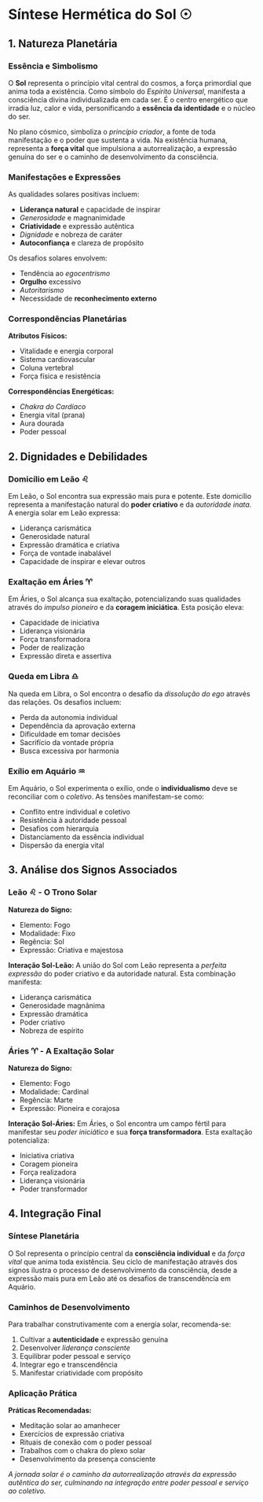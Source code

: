 # Síntese Hermética do Sol ☉

## 1. Natureza Planetária

### Essência e Simbolismo
O **Sol** representa o princípio vital central do cosmos, a força primordial que anima toda a existência. Como símbolo do _Espírito Universal_, manifesta a consciência divina individualizada em cada ser. É o centro energético que irradia luz, calor e vida, personificando a **essência da identidade** e o núcleo do ser.

No plano cósmico, simboliza o _princípio criador_, a fonte de toda manifestação e o poder que sustenta a vida. Na existência humana, representa a **força vital** que impulsiona a autorrealização, a expressão genuína do ser e o caminho de desenvolvimento da consciência.

### Manifestações e Expressões
As qualidades solares positivas incluem:
- **Liderança natural** e capacidade de inspirar
- _Generosidade_ e magnanimidade
- **Criatividade** e expressão autêntica
- _Dignidade_ e nobreza de caráter
- **Autoconfiança** e clareza de propósito

Os desafios solares envolvem:
- Tendência ao _egocentrismo_
- **Orgulho** excessivo
- _Autoritarismo_
- Necessidade de **reconhecimento externo**

### Correspondências Planetárias
**Atributos Físicos:**
- Vitalidade e energia corporal
- Sistema cardiovascular
- Coluna vertebral
- Força física e resistência

**Correspondências Energéticas:**
- _Chakra do Cardíaco_
- Energia vital (prana)
- Aura dourada
- Poder pessoal

## 2. Dignidades e Debilidades

### Domicílio em Leão ♌
Em Leão, o Sol encontra sua expressão mais pura e potente. Este domicílio representa a manifestação natural do **poder criativo** e da _autoridade inata_. A energia solar em Leão expressa:
- Liderança carismática
- Generosidade natural
- Expressão dramática e criativa
- Força de vontade inabalável
- Capacidade de inspirar e elevar outros

### Exaltação em Áries ♈
Em Áries, o Sol alcança sua exaltação, potencializando suas qualidades através do _impulso pioneiro_ e da **coragem iniciática**. Esta posição eleva:
- Capacidade de iniciativa
- Liderança visionária
- Força transformadora
- Poder de realização
- Expressão direta e assertiva

### Queda em Libra ♎
Na queda em Libra, o Sol encontra o desafio da _dissolução do ego_ através das relações. Os desafios incluem:
- Perda da autonomia individual
- Dependência da aprovação externa
- Dificuldade em tomar decisões
- Sacrifício da vontade própria
- Busca excessiva por harmonia

### Exílio em Aquário ♒
Em Aquário, o Sol experimenta o exílio, onde o **individualismo** deve se reconciliar com o _coletivo_. As tensões manifestam-se como:
- Conflito entre individual e coletivo
- Resistência à autoridade pessoal
- Desafios com hierarquia
- Distanciamento da essência individual
- Dispersão da energia vital

## 3. Análise dos Signos Associados

### Leão ♌ - O Trono Solar
**Natureza do Signo:**
- Elemento: Fogo
- Modalidade: Fixo
- Regência: Sol
- Expressão: Criativa e majestosa

**Interação Sol-Leão:**
A união do Sol com Leão representa a _perfeita expressão_ do poder criativo e da autoridade natural. Esta combinação manifesta:
- Liderança carismática
- Generosidade magnânima
- Expressão dramática
- Poder criativo
- Nobreza de espírito

### Áries ♈ - A Exaltação Solar
**Natureza do Signo:**
- Elemento: Fogo
- Modalidade: Cardinal
- Regência: Marte
- Expressão: Pioneira e corajosa

**Interação Sol-Áries:**
Em Áries, o Sol encontra um campo fértil para manifestar seu _poder iniciático_ e sua **força transformadora**. Esta exaltação potencializa:
- Iniciativa criativa
- Coragem pioneira
- Força realizadora
- Liderança visionária
- Poder transformador

## 4. Integração Final

### Síntese Planetária
O Sol representa o princípio central da **consciência individual** e da _força vital_ que anima toda existência. Seu ciclo de manifestação através dos signos ilustra o processo de desenvolvimento da consciência, desde a expressão mais pura em Leão até os desafios de transcendência em Aquário.

### Caminhos de Desenvolvimento
Para trabalhar construtivamente com a energia solar, recomenda-se:
1. Cultivar a **autenticidade** e expressão genuína
2. Desenvolver _liderança consciente_
3. Equilibrar poder pessoal e serviço
4. Integrar ego e transcendência
5. Manifestar criatividade com propósito

### Aplicação Prática
**Práticas Recomendadas:**
- Meditação solar ao amanhecer
- Exercícios de expressão criativa
- Rituais de conexão com o poder pessoal
- Trabalhos com o chakra do plexo solar
- Desenvolvimento da presença consciente

_A jornada solar é o caminho da autorrealização através da expressão autêntica do ser, culminando na integração entre poder pessoal e serviço ao coletivo._ 